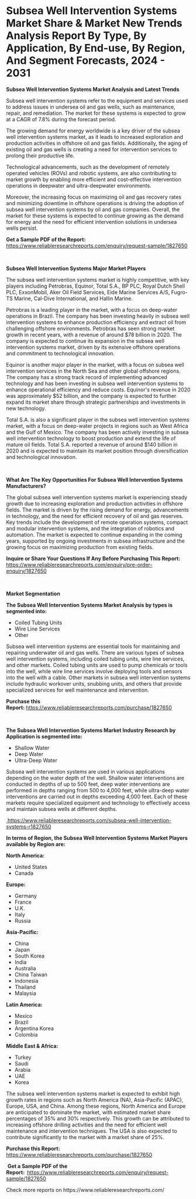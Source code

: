 <p><h1>Subsea Well Intervention Systems Market Share & Market New Trends Analysis Report By Type, By Application, By End-use, By Region, And Segment Forecasts, 2024 - 2031</h1></p><p><strong>Subsea Well Intervention Systems Market Analysis and Latest Trends</strong></p>
<p><p>Subsea well intervention systems refer to the equipment and services used to address issues in undersea oil and gas wells, such as maintenance, repair, and remediation. The market for these systems is expected to grow at a CAGR of 7.8% during the forecast period. </p><p>The growing demand for energy worldwide is a key driver of the subsea well intervention systems market, as it leads to increased exploration and production activities in offshore oil and gas fields. Additionally, the aging of existing oil and gas wells is creating a need for intervention services to prolong their productive life.</p><p>Technological advancements, such as the development of remotely operated vehicles (ROVs) and robotic systems, are also contributing to market growth by enabling more efficient and cost-effective intervention operations in deepwater and ultra-deepwater environments.</p><p>Moreover, the increasing focus on maximizing oil and gas recovery rates and minimizing downtime in offshore operations is driving the adoption of subsea well intervention systems by oil and gas companies. Overall, the market for these systems is expected to continue growing as the demand for energy and the need for efficient intervention solutions in undersea wells persist.</p></p>
<p><strong>Get a Sample PDF of the Report:&nbsp;</strong> <a href="https://www.reliableresearchreports.com/enquiry/request-sample/1827650">https://www.reliableresearchreports.com/enquiry/request-sample/1827650</a></p>
<p>&nbsp;</p>
<p><strong>Subsea Well Intervention Systems Major Market Players</strong></p>
<p><p>The subsea well intervention systems market is highly competitive, with key players including Petrobras, Equinor, Total S.A., BP PLC, Royal Dutch Shell PLC, ExxonMobil, Aker Oil Field Services, Eide Marine Services A/S, Fugro-TS Marine, Cal-Dive International, and Hallin Marine.</p><p>Petrobras is a leading player in the market, with a focus on deep-water operations in Brazil. The company has been investing heavily in subsea well intervention systems to enhance production efficiency and extract oil from challenging offshore environments. Petrobras has seen strong market growth in recent years, with a revenue of around $78 billion in 2020. The company is expected to continue its expansion in the subsea well intervention systems market, driven by its extensive offshore operations and commitment to technological innovation.</p><p>Equinor is another major player in the market, with a focus on subsea well intervention services in the North Sea and other global offshore regions. The company has a strong track record of implementing advanced technology and has been investing in subsea well intervention systems to enhance operational efficiency and reduce costs. Equinor's revenue in 2020 was approximately $52 billion, and the company is expected to further expand its market share through strategic partnerships and investments in new technology.</p><p>Total S.A. is also a significant player in the subsea well intervention systems market, with a focus on deep-water projects in regions such as West Africa and the Gulf of Mexico. The company has been actively investing in subsea well intervention technology to boost production and extend the life of mature oil fields. Total S.A. reported a revenue of around $140 billion in 2020 and is expected to maintain its market position through diversification and technological innovation.</p></p>
<p>&nbsp;</p>
<p><strong>What Are The Key Opportunities For Subsea Well Intervention Systems Manufacturers?</strong></p>
<p><p>The global subsea well intervention systems market is experiencing steady growth due to increasing exploration and production activities in offshore fields. The market is driven by the rising demand for energy, advancements in technology, and the need for efficient recovery of oil and gas reserves. Key trends include the development of remote operation systems, compact and modular intervention systems, and the integration of robotics and automation. The market is expected to continue expanding in the coming years, supported by ongoing investments in subsea infrastructure and the growing focus on maximizing production from existing fields.</p></p>
<p><strong>Inquire or Share Your Questions If Any Before Purchasing This Report:</strong> <a href="https://www.reliableresearchreports.com/enquiry/pre-order-enquiry/1827650">https://www.reliableresearchreports.com/enquiry/pre-order-enquiry/1827650</a></p>
<p>&nbsp;</p>
<p><strong>Market Segmentation</strong></p>
<p><strong>The Subsea Well Intervention Systems Market Analysis by types is segmented into:</strong></p>
<p><ul><li>Coiled Tubing Units</li><li>Wire Line Services</li><li>Other</li></ul></p>
<p><p>Subsea well intervention systems are essential tools for maintaining and repairing underwater oil and gas wells. There are various types of subsea well intervention systems, including coiled tubing units, wire line services, and other markets. Coiled tubing units are used to pump chemicals or tools into the well, while wire line services involve deploying tools and sensors into the well with a cable. Other markets in subsea well intervention systems include hydraulic workover units, snubbing units, and others that provide specialized services for well maintenance and intervention.</p></p>
<p><strong>Purchase this Report:&nbsp;</strong><a href="https://www.reliableresearchreports.com/purchase/1827650">https://www.reliableresearchreports.com/purchase/1827650</a></p>
<p>&nbsp;</p>
<p><strong>The Subsea Well Intervention Systems Market Industry Research by Application is segmented into:</strong></p>
<p><ul><li>Shallow Water</li><li>Deep Water</li><li>Ultra-Deep Water</li></ul></p>
<p><p>Subsea well intervention systems are used in various applications depending on the water depth of the well. Shallow water interventions are conducted in depths of up to 500 feet, deep water interventions are performed in depths ranging from 500 to 4,000 feet, while ultra-deep water interventions are carried out in depths exceeding 4,000 feet. Each of these markets require specialized equipment and technology to effectively access and maintain subsea wells at different depths.</p></p>
<p><a href="https://www.reliableresearchreports.com/subsea-well-intervention-systems-r1827650">&nbsp;https://www.reliableresearchreports.com/subsea-well-intervention-systems-r1827650</a></p>
<p><strong>In terms of Region, the Subsea Well Intervention Systems Market Players available by Region are:</strong></p>
<p>
    <p> <strong> North America: </strong>
        <ul>
            <li>United States</li>
            <li>Canada</li>
        </ul>
        </p> 
    <p> <strong> Europe: </strong>
        <ul>
            <li>Germany</li>
            <li>France</li>
            <li>U.K.</li>
            <li>Italy</li>
            <li>Russia</li>
        </ul>
        </p> 
    <p> <strong> Asia-Pacific: </strong>
        <ul>
            <li>China</li>
            <li>Japan</li>
            <li>South Korea</li>
            <li>India</li>
            <li>Australia</li>
            <li>China Taiwan</li>
            <li>Indonesia</li>
            <li>Thailand</li>
            <li>Malaysia</li>
        </ul>
        </p> 
    <p> <strong> Latin America: </strong>
        <ul>
            <li>Mexico</li>
            <li>Brazil</li>
            <li>Argentina Korea</li>
            <li>Colombia</li>
        </ul>
        </p> 
    <p> <strong> Middle East & Africa: </strong>
        <ul>
            <li>Turkey</li>
            <li>Saudi</li>
            <li>Arabia</li>
            <li>UAE</li>
            <li>Korea</li>
        </ul>
    </p>
    </p>
<p><p>The subsea well intervention systems market is expected to exhibit high growth rates in regions such as North America (NA), Asia-Pacific (APAC), Europe, USA, and China. Among these regions, North America and Europe are anticipated to dominate the market, with estimated market share percentages of 35% and 30% respectively. This growth can be attributed to increasing offshore drilling activities and the need for efficient well maintenance and intervention techniques. The USA is also expected to contribute significantly to the market with a market share of 25%.</p></p>
<p><strong>Purchase this Report: </strong><a href="https://www.reliableresearchreports.com/purchase/1827650">https://www.reliableresearchreports.com/purchase/1827650</a></p>
<p>&nbsp;<strong>Get a Sample PDF of the Report:&nbsp;&nbsp;</strong><a href="https://www.reliableresearchreports.com/enquiry/request-sample/1827650">https://www.reliableresearchreports.com/enquiry/request-sample/1827650</a></p>
<p><strong></strong></p>
<p>Check more reports on https://www.reliableresearchreports.com/</p>